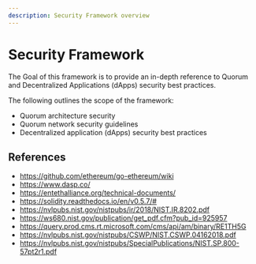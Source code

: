 ```yaml
---
description: Security Framework overview
---
```


# Security Framework

The Goal of this framework is to provide an in-depth reference to Quorum and
 Decentralized Applications (dApps) security best practices.

The following outlines the scope of the framework:

- Quorum architecture security
- Quorum network security guidelines
- Decentralized application (dApps) security best practices

## References

- https://github.com/ethereum/go-ethereum/wiki
- https://www.dasp.co/
- https://entethalliance.org/technical-documents/
- https://solidity.readthedocs.io/en/v0.5.7/#
- https://nvlpubs.nist.gov/nistpubs/ir/2018/NIST.IR.8202.pdf
- https://ws680.nist.gov/publication/get_pdf.cfm?pub_id=925957
- https://query.prod.cms.rt.microsoft.com/cms/api/am/binary/RE1TH5G
- https://nvlpubs.nist.gov/nistpubs/CSWP/NIST.CSWP.04162018.pdf
- https://nvlpubs.nist.gov/nistpubs/SpecialPublications/NIST.SP.800-57pt2r1.pdf
